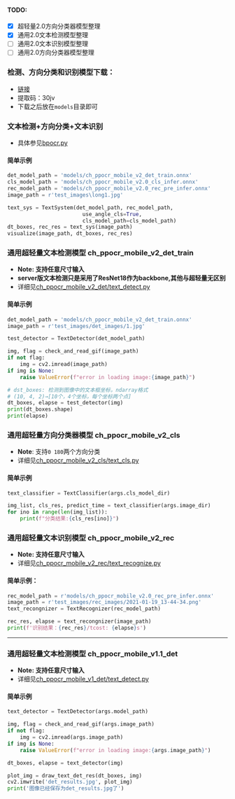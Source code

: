 #### TODO:

- [x] 超轻量2.0方向分类器模型整理
- [x] 通用2.0文本检测模型整理
- [ ] 通用2.0文本识别模型整理
- [ ] 通用2.0方向分类器模型整理

### 检测、方向分类和识别模型下载：

- [链接](https://pan.baidu.com/s/1qkqWK4wRdMjqGGbzR-FyWg)
- 提取码：30jv
- 下载之后放在`models`目录即可

### 文本检测+方向分类+文本识别
- 具体参见[bpocr.py](./bpocr.py)

#### 简单示例
```python
det_model_path = 'models/ch_ppocr_mobile_v2_det_train.onnx'
cls_model_path = 'models/ch_ppocr_mobile_v2.0_cls_infer.onnx'
rec_model_path = 'models/ch_ppocr_mobile_v2.0_rec_pre_infer.onnx'
image_path = r'test_images\long1.jpg'

text_sys = TextSystem(det_model_path, rec_model_path,
                        use_angle_cls=True,
                        cls_model_path=cls_model_path)
dt_boxes, rec_res = text_sys(image_path)
visualize(image_path, dt_boxes, rec_res)

```

### 通用超轻量文本检测模型 ch_ppocr_mobile_v2_det_train

- **Note: 支持任意尺寸输入**
- **server版文本检测只是采用了ResNet18作为backbone,其他与超轻量无区别**
- 详细见[ch_ppocr_mobile_v2_det/text_detect.py](./ch_ppocr_mobile_v2_det/text_detect.py)

#### 简单示例
```python
det_model_path = 'models/ch_ppocr_mobile_v2_det_train.onnx'
image_path = r'test_images/det_images/1.jpg'

test_detector = TextDetector(det_model_path)

img, flag = check_and_read_gif(image_path)
if not flag:
    img = cv2.imread(image_path)
if img is None:
    raise ValueError(f"error in loading image:{image_path}")

# dst_boxes: 检测到图像中的文本框坐标，ndarray格式
# (10, 4, 2)→[10个，4个坐标，每个坐标两个点]
dt_boxes, elapse = test_detector(img)
print(dt_boxes.shape)
print(elapse)
```

### 通用超轻量方向分类器模型 ch_ppocr_mobile_v2_cls
- **Note**: 支持`0 180`两个方向分类
- 详细见[ch_ppocr_mobile_v2_cls/text_cls.py](./ch_ppocr_mobile_v2_cls/text_cls.py)

#### 简单示例
```python
text_classifier = TextClassifier(args.cls_model_dir)

img_list, cls_res, predict_time = text_classifier(args.image_dir)
for ino in range(len(img_list)):
    print(f"分类结果:{cls_res[ino]}")
```

### 通用超轻量文本识别模型 ch_ppocr_mobile_v2_rec

- **Note:  支持任意尺寸输入**
- 详细见[ch_ppocr_mobile_v2_rec/text_recognize.py](./ch_ppocr_mobile_v2_rec/text_recognize.py)


#### 简单示例：
```python
rec_model_path = r'models/ch_ppocr_mobile_v2.0_rec_pre_infer.onnx'
image_path = r'test_images/rec_images/2021-01-19_13-44-34.png'
text_recongnizer = TextRecognizer(rec_model_path)

rec_res, elapse = text_recongnizer(image_path)
print(f'识别结果：{rec_res}/tcost: {elapse}s')
```

---

### 通用超轻量文本检测模型 ch_ppocr_mobile_v1.1_det

- **Note: 支持任意尺寸输入**
- 详细见[ch_ppocr_mobile_v1_det/text_detect.py](./ch_ppocr_mobile_v1_det/text_detect.py)

#### 简单示例

```python
text_detector = TextDetector(args.model_path)

img, flag = check_and_read_gif(args.image_path)
if not flag:
    img = cv2.imread(args.image_path)
if img is None:
    raise ValueError(f"error in loading image:{args.image_path}")

dt_boxes, elapse = text_detector(img)

plot_img = draw_text_det_res(dt_boxes, img)
cv2.imwrite('det_results.jpg', plot_img)
print('图像已经保存为det_results.jpg了')
```